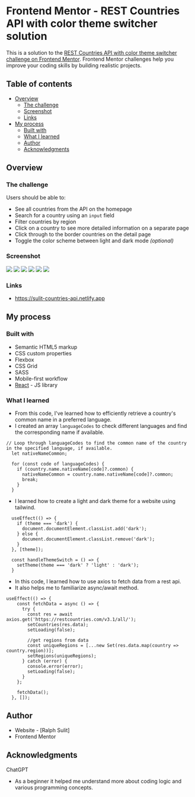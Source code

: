 # Frontend Mentor - REST Countries API with color theme switcher solution

This is a solution to the [REST Countries API with color theme switcher challenge on Frontend Mentor](https://www.frontendmentor.io/challenges/rest-countries-api-with-color-theme-switcher-5cacc469fec04111f7b848ca). Frontend Mentor challenges help you improve your coding skills by building realistic projects. 

## Table of contents

- [Overview](#overview)
  - [The challenge](#the-challenge)
  - [Screenshot](#screenshot)
  - [Links](#links)
- [My process](#my-process)
  - [Built with](#built-with)
  - [What I learned](#what-i-learned)
  - [Author](#author)
  - [Acknowledgments](#acknowledgments)

## Overview

### The challenge

Users should be able to:

- See all countries from the API on the homepage
- Search for a country using an `input` field
- Filter countries by region
- Click on a country to see more detailed information on a separate page
- Click through to the border countries on the detail page
- Toggle the color scheme between light and dark mode *(optional)*

### Screenshot

![](src/assets/screenshots/rest-countries.jpg)
![](src/assets/screenshots/rest-countries2.jpg)
![](src/assets/screenshots/rest-countries3.jpg)
![](src/assets/screenshots/rest-countries4.jpg)
![](src/assets/screenshots/rest-countries5.jpg)
![](src/assets/screenshots/rest-countries6.jpg)

### Links

- https://sulit-countries-api.netlify.app

## My process

### Built with

- Semantic HTML5 markup
- CSS custom properties
- Flexbox
- CSS Grid
- SASS
- Mobile-first workflow
- [React](https://reactjs.org/) - JS library

### What I learned

- From this code, I've learned how to efficiently retrieve a country's common name in a preferred language.
- I created an array `languageCodes` to check different languages and find the corresponding name if available.
```
// Loop through languageCodes to find the common name of the country in the specified language, if available.
  let nativeNameCommon;

  for (const code of languageCodes) {
    if (country.name.nativeName[code]?.common) {
      nativeNameCommon = country.name.nativeName[code]?.common;
      break;
    }
  }
```
- I learned how to create a light and dark theme for a website using tailwind.
```
  useEffect(() => {
    if (theme === 'dark') {
      document.documentElement.classList.add('dark');
    } else {
      document.documentElement.classList.remove('dark');
    }
  }, [theme]);

  const handleThemeSwitch = () => {
    setTheme(theme === 'dark' ? 'light' : 'dark');
  }
```
- In this code, I learned how to use axios to fetch data from a rest api.
- It also helps me to familiarize async/await method.
```
useEffect(() => {
    const fetchData = async () => {
      try {
        const res = await axios.get('https://restcountries.com/v3.1/all/');
        setCountries(res.data);
        setLoading(false);

        //get regions from data
        const uniqueRegions = [...new Set(res.data.map(country => country.region))];
        setRegions(uniqueRegions);
      } catch (error) {
        console.error(error);
        setLoading(false);
      }
    };

    fetchData();
  }, []);
```
## Author

- Website - [Ralph Sulit]
- Frontend Mentor 

## Acknowledgments

ChatGPT
- As a beginner it helped me understand more about coding logic and various programming concepts.

